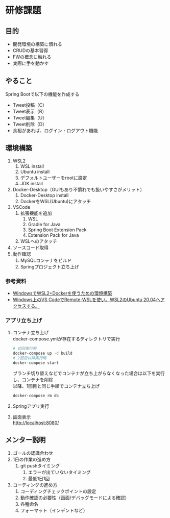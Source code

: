 # 研修課題

## 目的

- 開発環境の構築に慣れる
- CRUDの基本習得
- FWの概念に触れる
- 実際に手を動かす

## やること

Spring Bootで以下の機能を作成する

- Tweet投稿（C）
- Tweet表示（R）
- Tweet編集（U）
- Tweet削除（D）
- 余裕があれば、ログイン・ログアウト機能

## 環境構築

1. WSL2
   1. WSL install
   2. Ubuntu install
   3. デフォルトユーザーをrootに設定
   4. JDK install
2. Docker-Desktop（GUIもあり不慣れでも扱いやすさがメリット）
   1. Docker-Desktop install
   2. DockerをWSL(Ubuntu)にアタッチ
3. VSCode
   1. 拡張機能を追加
      1. WSL
      2. Gradle for Java
      3. Spring Boot Extension Pack
      4. Extension Pack for Java
   2. WSLへのアタッチ
4. ソースコード取得
5. 動作確認
   1. MySQLコンテナをビルド
   2. Springプロジェクト立ち上げ

### 参考資料

- [WindowsでWSL2+Dockerを使うための環境構築](https://qiita.com/minato-naka/items/84508472c04f628e576e)
- [Windows上のVS CodeでRemote-WSLを使い。WSL2のUbuntu 20.04へアクセスする。](https://zenn.dev/s_ryuuki/articles/4b9631674adea4)

### アプリ立ち上げ

1. コンテナ立ち上げ  
docker-compose.ymlが存在するディレクトリで実行  

   ```sh
   # 初回実行時
   docker-compose up -d build
   # 2回目以降実行時
   docker-compose start
   ```

   ブランチ切り替えなどでコンテナが立ち上がらなくなった場合は以下を実行し、コンテナを削除  
   以降、1回目と同じ手順でコンテナ立ち上げ

   ```sh
   docker-compose rm db
   ```

1. Springアプリ実行
1. 画面表示  
<http://localhost:8080/>

## メンター説明

1. ゴールの認識合わせ
2. 1日の作業の進め方
   1. git pushタイミング
      1. エラーが出ていないタイミング
      2. 最低1日1回
3. コーディングの進め方
   1. コーディングチェックポイントの設定
   2. 動作確認の必要性（画面/デバッグモードによる確認）
   3. 各種命名
   4. フォーマット（インデントなど）
